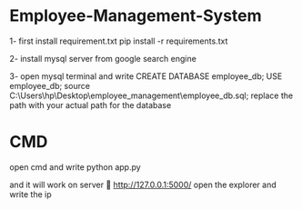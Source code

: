 # Employee-Management-System


1- first install requirement.txt
pip install -r requirements.txt


2- install mysql server from google search engine

3- open mysql terminal and write 
CREATE DATABASE employee_db;
USE employee_db;
source C:\Users\hp\Desktop\employee_management\employee_db.sql;
replace the path with your actual path for the database



# CMD
open cmd and write
python app.py

and it will work on server 
📌 http://127.0.0.1:5000/
open the explorer and write the ip 
